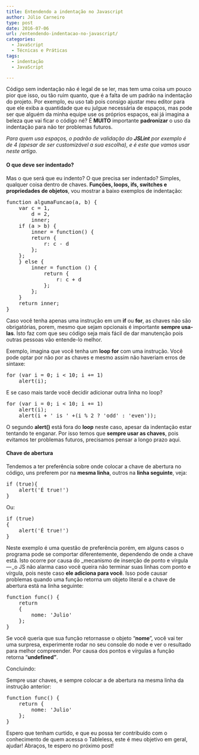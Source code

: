 ```yaml
---
title: Entendendo a indentação no Javascript
author: Júlio Carneiro
type: post
date: 2016-07-06
url: /entendendo-indentacao-no-javascript/
categories:
  - JavaScript
  - Técnicas e Práticas
tags:
  - indentação
  - JavaScript

---
```

Código sem indentação não é legal de se ler, mas tem uma coisa um pouco pior que isso, ou tão ruim quanto, que é a falta de um padrão na indentação do projeto. Por exemplo, eu uso tab pois consigo ajustar meu editor para que ele exiba a quantidade que eu julgue necessária de espaços, mas pode ser que alguém da minha equipe use os próprios espaços, eai já imagina a beleza que vai ficar o código né? É **MUITO** importante **padronizar** o uso da indentação para não ter problemas futuros.

_Para quem usa espaços, o padrão de validação do_ **_JSLint_** _por exemplo é de 4 (apesar de ser customizável a sua escolha), e é este que vamos usar neste artigo._

#### O que deve ser indentado?

Mas o que será que eu indento? O que precisa ser indentado? Simples, qualquer coisa dentro de chaves. <strong class="markup--strong markup--p-strong">Funções, loops, ifs, switches e propriedades de objetos</strong>, vou mostrar a baixo exemplos de indentação:

<pre class="lang-js">function algumaFuncao(a, b) {
    var c = 1,
        d = 2,
        inner;
    if (a &gt; b) {
        inner = function() {
        return {
            r: c - d
        };
    };
    } else {
        inner = function () {
            return {
                r: c + d
            };
        };
    }
    return inner;
}
</pre>

Caso você tenha apenas uma instrução em um **if** ou **for**, as chaves não são obrigatórias, porem, mesmo que sejam opcionais é importante **sempre usa-las**. Isto faz com que seu código seja mais fácil de dar manutenção pois outras pessoas vão entende-lo melhor.

Exemplo, imagina que você tenha um **loop for** com uma instrução. Você pode optar por não por as chaves e mesmo assim não haveriam erros de sintaxe:

<pre class="lang-js">for (var i = 0; i &lt; 10; i += 1)
    alert(i);
</pre>

E se caso mais tarde você decidir adicionar outra linha no loop?

<pre class="lang-js">for (var i = 0; i &lt; 10; i += 1)
    alert(i);
    alert(i + &#039; is &#039; +(i % 2 ? &#039;odd&#039; : &#039;even&#039;));
</pre>

O segundo **alert()** está fora do **loop** neste caso, apesar da indentação estar tentando te enganar. Por isso temos que **sempre usar as chaves**, pois evitamos ter problemas futuros, precisamos pensar a longo prazo aqui.

#### Chave de abertura

Tendemos a ter preferência sobre onde colocar a chave de abertura no código, uns preferem por na **mesma linha**, outros na **linha seguinte**, veja:

<pre class="lang-js">if (true){
    alert('É true!')
}
</pre>

Ou:

<pre class="lang-js">if (true)
{
    alert('É true!')
}
</pre>

Neste exemplo é uma questão de preferência porém, em alguns casos o programa pode se comportar diferentemente, dependendo de onde a chave está. Isto ocorre por causa do _mecanismo de inserção de ponto e vírgula — _o JS não alarma caso você queira não terminar suas linhas com ponto e vírgula, pois neste caso **ele adiciona para você**. Isso pode causar problemas quando uma função retorna um objeto literal e a chave de abertura está na linha seguinte:

<pre class="lang-html">function func() {
    return
    {
        nome: 'Julio'
    };
}
</pre>

Se você queria que sua função retornasse o objeto “**nome**”, você vai ter uma surpresa, experimente rodar no seu console do node e ver o resultado para melhor compreender. Por causa dos pontos e vírgulas a função retorna “**undefined”**.

Concluindo:
  
Sempre usar chaves, e sempre colocar a de abertura na mesma linha da instrução anterior:

<pre class="lang-js">function func() {
    return {
        nome: 'Julio'
    };
}
</pre>

Espero que tenham curtido, e que eu possa ter contribuído com o conhecimento de quem acessa o Tableless, este é meu objetivo em geral, ajudar! Abraços, te espero no próximo post!